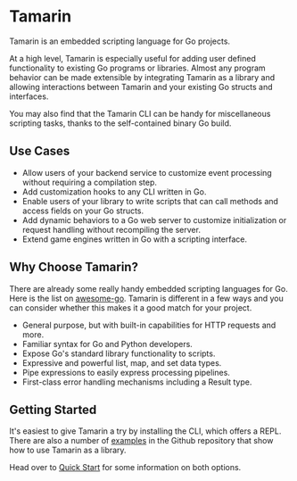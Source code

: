 # Tamarin

Tamarin is an embedded scripting language for Go projects.

At a high level, Tamarin is especially useful for adding user defined functionality
to existing Go programs or libraries. Almost any program behavior can be made
extensible by integrating Tamarin as a library and allowing interactions between
Tamarin and your existing Go structs and interfaces.

You may also find that the Tamarin CLI can be handy for miscellaneous scripting
tasks, thanks to the self-contained binary Go build.

## Use Cases

- Allow users of your backend service to customize event processing without
  requiring a compilation step.
- Add customization hooks to any CLI written in Go.
- Enable users of your library to write scripts that can call methods and
  access fields on your Go structs.
- Add dynamic behaviors to a Go web server to customize initialization or
  request handling without recompiling the server.
- Extend game engines written in Go with a scripting interface.

## Why Choose Tamarin?

There are already some really handy embedded scripting languages for Go. Here is
the list on [awesome-go](https://github.com/avelino/awesome-go#embeddable-scripting-languages).
Tamarin is different in a few ways and you can consider whether this makes it a
good match for your project.

- General purpose, but with built-in capabilities for HTTP requests and more.
- Familiar syntax for Go and Python developers.
- Expose Go's standard library functionality to scripts.
- Expressive and powerful list, map, and set data types.
- Pipe expressions to easily express processing pipelines.
- First-class error handling mechanisms including a Result type.

## Getting Started

It's easiest to give Tamarin a try by installing the CLI, which offers a REPL.
There are also a number of [examples](https://github.com/cloudcmds/tamarin/tree/main/cmd)
in the Github repository that show how to use Tamarin as a library.

Head over to [Quick Start](quick-start.md) for some information on both options.
